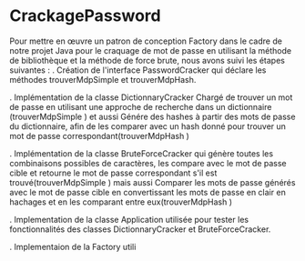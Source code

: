 # CrackagePassword
Pour mettre en œuvre un patron de conception Factory dans le cadre de notre projet Java
pour le craquage de mot de passe en utilisant la méthode de bibliothèque et la méthode de force brute, 
nous avons suivi les étapes suivantes : 
  . Création de l'interface PasswordCracker qui déclare les méthodes trouverMdpSimple et trouverMdpHash.
  
  . Implémentation de la classe DictionnaryCracker Chargé de trouver un mot de passe en utilisant une approche de recherche dans un 
    dictionnaire (trouverMdpSimple ) et aussi Génére des hashes à partir des mots de passe du dictionnaire, 
    afin de les comparer avec un hash donné pour trouver un mot de passe correspondant(trouverMdpHash ) 

  . Implémentation de la classe BruteForceCracker qui génère toutes les combinaisons possibles de caractères, 
    les compare avec le mot de passe cible et retourne le mot de passe correspondant s'il est trouvé(trouverMdpSimple ) mais aussi 
    Comparer les mots de passe générés avec le mot de passe cible en convertissant les mots de passe en clair 
    en hachages et en les comparant entre eux(trouverMdpHash ) 

  . Implementation de la classe Application utilisée pour tester les fonctionnalités des classes DictionnaryCracker et BruteForceCracker. 
  
  . Implementaion de la Factory utili

